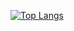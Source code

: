 [![Top Langs](https://github-readme-stats.vercel.app/api/top-langs/?username=BlancJH&layout=pie)](https://github.com/anuraghazra/github-readme-stats)


<!--
**BlancJH/BlancJH** is a ✨ _special_ ✨ repository because its `README.md` (this file) appears on your GitHub profile.

Here are some ideas to get you started:

- 🔭 I’m currently working on ...
- 🌱 I’m currently learning ...
- 👯 I’m looking to collaborate on ...
- 🤔 I’m looking for help with ...
- 💬 Ask me about ...
- 📫 How to reach me: ...
- 😄 Pronouns: ...
- ⚡ Fun fact: ...
-->
